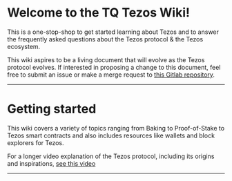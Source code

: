 # Welcome to the TQ Tezos Wiki!

This is a one-stop-shop to get started learning about Tezos and to answer the frequently asked questions about the Tezos protocol & the Tezos ecosystem.

This wiki aspires to be a living document that will evolve as the Tezos protocol evolves. If interested in proposing a change to this document, feel free to submit an issue or make a merge request to [this Gitlab repository](https://gitlab.com/tqgroup/tezos-wiki/tree/master/files).

---
# Getting started
This wiki covers a variety of topics ranging from Baking to Proof-of-Stake to Tezos smart contracts and also includes resources like wallets and block explorers for Tezos. 

For a longer video explanation of the Tezos protocol, including its origins and inspirations, [see this video](https://www.youtube.com/embed/ftA7O04yxXg)

----

[ci]: https://about.gitlab.com/gitlab-ci/
[GitBook]: https://www.gitbook.com/
[host the book]: https://gitlab.com/pages/gitbook/tree/pages
[install]: http://toolchain.gitbook.com/setup.html
[documentation]: http://toolchain.gitbook.com
[userpages]: https://docs.gitlab.com/ce/user/project/pages/introduction.html#user-or-group-pages
[projpages]: https://docs.gitlab.com/ce/user/project/pages/introduction.html#project-pages
